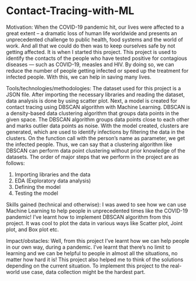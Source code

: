 # Contact-Tracing-with-ML

Motivation:
When the COVID-19 pandemic hit, our lives were affected to a great extent – a dramatic loss of human life worldwide and presents an unprecedented challenge to public health, food systems and the world of work. And all that we could do then was to keep ourselves safe by not getting affected. It is when I started this project. This project is used to identify the contacts of the people who have tested positive for contagious diseases — such as COVID-19, measles and HIV. By doing so, we can reduce the number of people getting infected or speed up the treatment for infected people. With this, we can help in saving many lives. 

Tools/technologies/methodologies:
The dataset used for this project is a JSON file. After importing the necessary libraries and reading the dataset, data analysis is done by using scatter plot. Next, a model is created for contact tracing using DBSCAN algorithm with Machine Learning. DBSCAN is a density-based data clustering algorithm that groups data points in the given space. The DBSCAN algorithm groups data points close to each other and marks outlier data points as noise. With the model created, clusters are generated, which are used to identify infections by filtering the data in the clusters. On the function call with the person’s name as parameter, we get the infected people. Thus, we can say that a clustering algorithm like DBSCAN can perform data point clustering without prior knowledge of the datasets. 
The order of major steps that we perform in the project are as follows:
1.	Importing libraries and the data
2.	EDA (Exploratory data analysis)
3.	Defining the model
4.	Testing the model

Skills gained (technical and otherwise):
I was awed to see how we can use Machine Learning to help people in unprecedented times like the COVID-19 pandemic! I’ve learnt how to implement DBSCAN algorithm from this project. It was cool to plot the data in various ways like Scatter plot, Joint plot, and Box plot etc.

Impact/obstacles:
Well, from this project I’ve learnt how we can help people in our own way, during a pandemic. I’ve learnt that there’s no limit to learning and we can be helpful to people in almost all the situations, no matter how hard it is! This project also helped me to think of the solutions depending on the current situation. To implement this project to the real-world use case, data collection might be the hardest part. 
